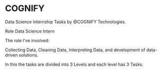 # COGNIFY
Data Science Internship Tasks by @COGNIFY Technologies.

Role Data Science Intern

The role I've involved:

Collecting Data, Cleaning Data, Interpreting Data, and development of data-driven solutions.

In this the tasks are divided into 3 Levels and each level has 3 Tasks.
